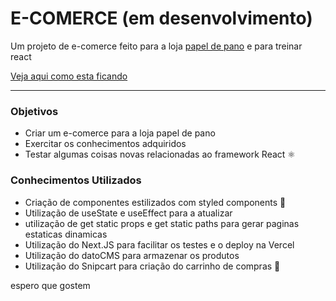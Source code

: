 # E-COMERCE (em desenvolvimento)

Um projeto de e-comerce feito para a loja [papel de pano](https://www.instagram.com/papel.de.pano/?hl=pt-br) e para treinar react

[Veja aqui como esta ficando](https://papel-de-pano.vercel.app)

___

### Objetivos
* Criar um e-comerce para a loja papel de pano
* Exercitar os conhecimentos adquiridos
* Testar algumas coisas novas relacionadas ao framework React :atom_symbol:

### Conhecimentos Utilizados
* Criação de componentes estilizados com styled components :nail_care:
* Utilização de useState e useEffect para a atualizar
* utilização de get static props e get static paths para gerar paginas estaticas dinamicas
* Utilização do Next.JS para facilitar os testes e o deploy na Vercel
* Utilização do datoCMS para armazenar os produtos
* Utilização do Snipcart para criação do carrinho de compras 🛒


espero que gostem






